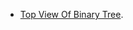 - [Top View Of Binary Tree](https://www.codingninjas.com/codestudio/problems/top-view-of-the-tree_799401?source=youtube&amp;campaign=Striver_Tree_Videos&amp;utm_source=youtube&amp;utm_medium=affiliate&amp;utm_campaign=Striver_Tree_Videos&leftPanelTab=1). 
